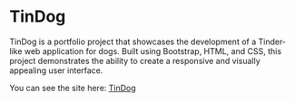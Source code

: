 # TinDog
TinDog is a portfolio project that showcases the development of a Tinder-like web application for dogs. Built using Bootstrap, HTML, and CSS, this project demonstrates the ability to create a responsive and visually appealing user interface. 

You can see the site here: [TinDog](https://iachb.github.io/tindog.github.io)
